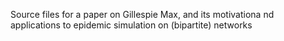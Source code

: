 Source files for a paper on Gillespie Max, and its motivationa nd applications to epidemic simulation on (bipartite) networks
